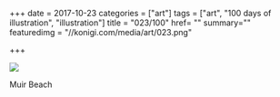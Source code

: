 +++
date = 2017-10-23
categories = ["art"]
tags = ["art", "100 days of illustration", "illustration"]
title = "023/100"
href= ""
summary=""
featuredimg = "//konigi.com/media/art/023.png"

+++

<img src="//konigi.com/media/art/023.png" />

Muir Beach
